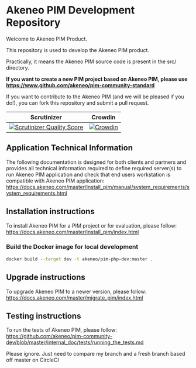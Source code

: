 # Akeneo PIM Development Repository
Welcome to Akeneo PIM Product.

This repository is used to develop the Akeneo PIM product.

Practically, it means the Akeneo PIM source code is present in the src/ directory.

**If you want to create a new PIM project based on Akeneo PIM, please use https://www.github.com/akeneo/pim-community-standard**

If you want to contribute to the Akeneo PIM (and we will be pleased if you do!), you can fork this repository and submit a pull request.

Scrutinizer | Crowdin
----------- | -------
[![Scrutinizer Quality Score](https://scrutinizer-ci.com/g/akeneo/pim-community-dev/badges/quality-score.png?s=05ef3d5d2bbfae2f9a659060b21711d275f0c1ff)](https://scrutinizer-ci.com/g/akeneo/pim-community-dev/) | [![Crowdin](https://d322cqt584bo4o.cloudfront.net/akeneo/localized.svg)](https://crowdin.com/project/akeneo)

## Application Technical Information

The following documentation is designed for both clients and partners and provides all technical information required to define required server(s) to run Akeneo PIM application and check that end users workstation is compatible with Akeneo PIM application:
https://docs.akeneo.com/master/install_pim/manual/system_requirements/system_requirements.html

## Installation instructions

To install Akeneo PIM for a PIM project or for evaluation, please follow:
https://docs.akeneo.com/master/install_pim/index.html

### Build the Docker image for local development

```bash
docker build --target dev -t akeneo/pim-php-dev:master .
```

## Upgrade instructions

To upgrade Akeneo PIM to a newer version, please follow:
https://docs.akeneo.com/master/migrate_pim/index.html

## Testing instructions

To run the tests of Akeneo PIM, please follow:
https://github.com/akeneo/pim-community-dev/blob/master/internal_doc/tests/running_the_tests.md


Please ignore. Just need to compare my branch and a fresh branch based off master on CircleCI